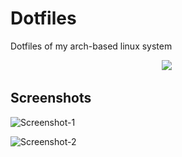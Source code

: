 
# Dotfiles
Dotfiles of my arch-based linux system

<p align="center">
 <img  src="https://visitor-badge.glitch.me/badge?page_id=pratham-saraf/Dotfiles.visitor-badge" >  
 <img  alt="" src="https://img.shields.io/github/repo-size/pratham-saraf/Dotfiles?style=flat&label=repo-size&color=fb9199&labelColor=1d212a"/>
</p>

## Screenshots




![Screenshot-1](https://cdn.discordapp.com/attachments/950059669592883203/1005399870057746443/unknown.png)

![Screenshot-2](https://cdn.discordapp.com/attachments/950059669592883203/1005403416098508830/unknown.png)





